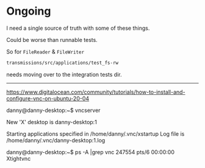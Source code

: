 # Ongoing

I need a single source of truth with some of these things.

Could be worse than runnable tests.

So for `FileReader` & `FileWriter`

```sh
transmissions/src/applications/test_fs-rw
```
 
needs moving over to the integration tests dir.

---

https://www.digitalocean.com/community/tutorials/how-to-install-and-configure-vnc-on-ubuntu-20-04

danny@danny-desktop:~$ vncserver

New 'X' desktop is danny-desktop:1

Starting applications specified in /home/danny/.vnc/xstartup
Log file is /home/danny/.vnc/danny-desktop:1.log

danny@danny-desktop:~$ ps -A |grep vnc
 247554 pts/6    00:00:00 Xtightvnc
